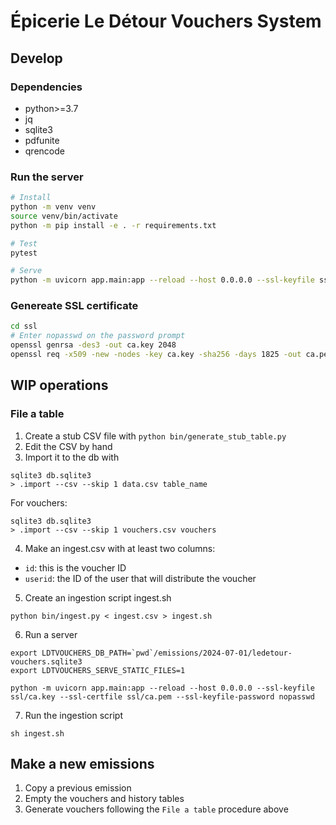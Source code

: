 # Épicerie Le Détour Vouchers System

## Develop

### Dependencies

- python>=3.7
- jq
- sqlite3
- pdfunite
- qrencode


### Run the server

```sh
# Install
python -m venv venv
source venv/bin/activate
python -m pip install -e . -r requirements.txt

# Test
pytest

# Serve
python -m uvicorn app.main:app --reload --host 0.0.0.0 --ssl-keyfile ssl/ca.key --ssl-certfile ssl/ca.pem --ssl-keyfile-password nopasswd --env-file dev.env
```

### Genereate SSL certificate

```sh
cd ssl
# Enter nopasswd on the password prompt
openssl genrsa -des3 -out ca.key 2048
openssl req -x509 -new -nodes -key ca.key -sha256 -days 1825 -out ca.pem
```

## WIP operations

### File a table

1. Create a stub CSV file with `python bin/generate_stub_table.py`
2. Edit the CSV by hand
3. Import it to the db with

```
sqlite3 db.sqlite3
> .import --csv --skip 1 data.csv table_name
```

For vouchers:
```
sqlite3 db.sqlite3
> .import --csv --skip 1 vouchers.csv vouchers
```

4. Make an ingest.csv with at least two columns:
  - `id`: this is the voucher ID
  - `userid`: the ID of the user that will distribute the voucher

5. Create an ingestion script ingest.sh

```
python bin/ingest.py < ingest.csv > ingest.sh
```

6. Run a server

```
export LDTVOUCHERS_DB_PATH=`pwd`/emissions/2024-07-01/ledetour-vouchers.sqlite3
export LDTVOUCHERS_SERVE_STATIC_FILES=1

python -m uvicorn app.main:app --reload --host 0.0.0.0 --ssl-keyfile ssl/ca.key --ssl-certfile ssl/ca.pem --ssl-keyfile-password nopasswd
```

7. Run the ingestion script

```
sh ingest.sh
```

## Make a new emissions

1. Copy a previous emission
2. Empty the vouchers and history tables
3. Generate vouchers following the `File a table` procedure above

